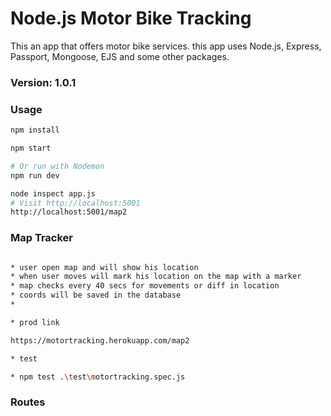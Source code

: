 # Node.js Motor Bike Tracking

This an app that offers motor bike services. 
this app uses Node.js, Express, Passport, Mongoose, EJS and some other packages.

### Version: 1.0.1

### Usage

```sh
npm install

npm start

# Or run with Nodemon
npm run dev

node inspect app.js
# Visit http://localhost:5001
http://localhost:5001/map2 

```

### Map Tracker  

```sh

* user open map and will show his location
* when user moves will mark his location on the map with a marker
* map checks every 40 secs for movements or diff in location
* coords will be saved in the database
* 

* prod link

https://motortracking.herokuapp.com/map2

* test

* npm test .\test\motortracking.spec.js

```

### Routes  
```sh


```


